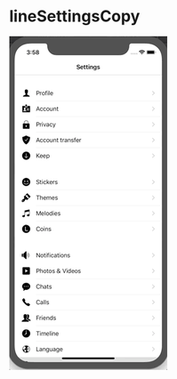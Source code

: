 # lineSettingsCopy

![image](https://github.com/ablacktaco/lineSettingsCopy/blob/master/lineSettingsCopy.gif)
